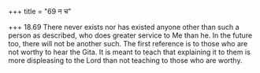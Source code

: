 +++
title = "69 न च"

+++
18.69 There never exists nor has existed anyone other than such a person as described, who does greater service to Me than he. In the future too,
there will not be another such. The first reference is to those who are not worthy to hear the Gita. It is meant to teach that explaining it to them is more displeasing to the Lord than not teaching to those who are worthy.
